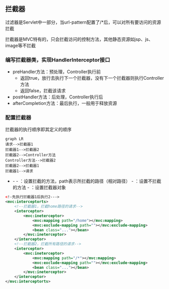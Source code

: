 ## 拦截器

过滤器是Servlet中一部分，当url-pattern配置了/*后，可以对所有要访问的资源拦截

拦截器是MVC特有的，只会拦截访问的控制方法，其他静态资源如jsp、js、image等不拦截

###  编写拦截器类，实现HandlerInterceptor接口

- preHandler方法：预处理，Controller执行前
  - 返回true，放行去执行下一个拦截器，没有下一个拦截器则执行Controller方法
  - 返回false，拦截该请求
- postHandler方法：后处理，Controller执行后
- afterCompletion方法：最后执行，一般用于释放资源

### 配置拦截器

拦截器的执行顺序即其定义的顺序

```mermaid
graph LR
请求-->拦截器1
拦截器1-->拦截器2
拦截器2-->Controller方法
Controller方法-->拦截器2
拦截器2-->拦截器1
拦截器1-->请求
```



- <interceptor>
  - <mvc:ineterceptor>
    - <mvc:mapping>：设置拦截的方法，path表示所拦截的路径（相对路径）
    - <mvc:exclude-mappin>：设置不拦截的方法
    - <bean class>：设置拦截器对象

```xml
<!-先执行拦截器1后执行2--->
<mvc:interceptorts>
    <!--拦截器1，拦截home路径的请求-->
	<interceptor>
    	<mvc:ineterceptor>
        	<mvc:mapping path="/home"></mvc:mapping>
            <mvc:exclude-mapping path=""></mvc:exclude-mapping>
            <bean class="..."></bean>
        </mvc:ineterceptor>
    </interceptor>
    <!--拦截器2，拦截所有路径的请求-->
    <interceptor>
    	<mvc:ineterceptor>
        	<mvc:mapping path="/*"></mvc:mapping>
            <mvc:exclude-mapping path=""></mvc:exclude-mapping>
            <bean class="..."></bean>
        </mvc:ineterceptor>
    </interceptor>
</mvc:interceptorts>
```

